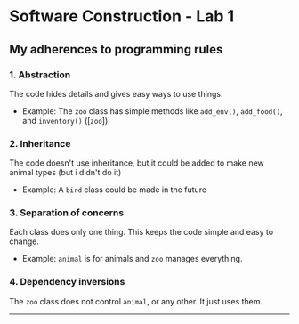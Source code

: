 # Software Construction - Lab 1

## My adherences to programming rules

### 1. **Abstraction**
The code hides details and gives easy ways to use things.

- Example: The `zoo` class has simple methods like `add_env()`, `add_food()`, and `inventory()` ([`zoo`]).

### 2. **Inheritance**
The code doesn't use inheritance, but it could be added to make new animal types (but i didn't do it)

- Example: A `bird` class could be made in the future

### 3. **Separation of concerns**
Each class does only one thing. This keeps the code simple and easy to change.

- Example: `animal` is for animals and `zoo` manages everything.

### 4. **Dependency inversions**
The `zoo` class does not control `animal`, or any other. It just uses them.

---
